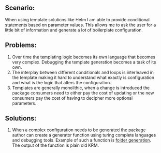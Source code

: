 ## Scenario:

When using template solutions like Helm I am able to provide conditional statements based on parameter values.  This allows me to ask the user for a little bit of information and generate a lot of boilerplate configuration.

## Problems:

1. Over time the templating logic becomes its own language that becomes very complex.  Debugging the template generation becomes a task of its own.
1. The interplay between different conditionals and loops is interleaved in the template making it hard to understand what exactly is configuration and what is the logic that alters the configuration.
1. Templates are generally monolithic, when a change is introduced the package consumers need to either pay the cost of updating or the new consumers pay the cost of having to decipher more optional parameters.

## Solutions:

1. When a complex configuration needs to be generated the package author can create a generator function using turing complete languages and debugging tools.  Example of such a function is [folder generation].  The output of the function is plain old KRM.

[folder generation]: https://catalog.kpt.dev/generate-folders/v0.1/